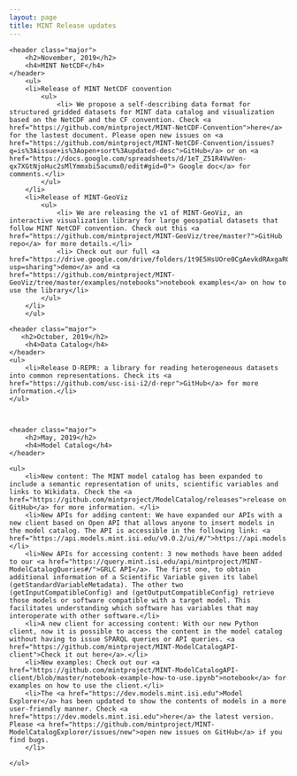 ```yaml
---
layout: page
title: MINT Release updates
---
```

<section id="overview">

    <header class="major">
        <h2>November, 2019</h2>
        <h4>MINT NetCDF</h4>
    </header>
        <ul>
        <li>Release of MINT NetCDF convention
        	<ul>
        		<li> We propose a self-describing data format for structured gridded datasets for MINT data catalog and visualization based on the NetCDF and the CF convention. Check <a href="https://github.com/mintproject/MINT-NetCDF-Convention">here</a> for the lastest document. Please open new issues on <a href="https://github.com/mintproject/MINT-NetCDF-Convention/issues?q=is%3Aissue+is%3Aopen+sort%3Aupdated-desc">GitHub</a> or on <a href="https://docs.google.com/spreadsheets/d/1eT_Z51R4VwVen-qx7XGtNjoHuc2sMlYmmxbi5acumx0/edit#gid=0"> Google doc</a> for comments.</li>
        	</ul>
        </li>
        <li>Release of MINT-GeoViz
        	<ul>
	        	<li> We are releasing the v1 of MINT-GeoViz, an interactive visualization library for large geospatial datasets that follow MINT NetCDF convention. Check out this <a href="https://github.com/mintproject/MINT-GeoViz/tree/master?">GitHub repo</a> for more details.</li>
	        	<li> Check out our full <a href="https://drive.google.com/drive/folders/1t9E5HsUOre0CgAevkdRAxgaRQghJ_i2v?usp=sharing">demo</a> and <a href="https://github.com/mintproject/MINT-GeoViz/tree/master/examples/notebooks">notebook examples</a> on how to use the library</li>        	
            </ul> 
        </li>    
        </ul>

    <header class="major">
	   <h2>October, 2019</h2>
        <h4>Data Catalog</h4>
    </header>
    <ul>
        <li>Release D-REPR: a library for reading heterogeneous datasets into common representations. Check its <a href="https://github.com/usc-isi-i2/d-repr">GitHub</a> for more information.</li>
    </ul>



    <header class="major">
	    <h2>May, 2019</h2>
        <h4>Model Catalog</h4>
	</header>
    
    <ul>
        <li>New content: The MINT model catalog has been expanded to include a semantic representation of units, scientific variables and links to Wikidata. Check the <a href="https://github.com/mintproject/ModelCatalog/releases">release on GitHub</a> for more information. </li>
        <li>New APIs for adding content: We have expanded our APIs with a new client based on Open API that allows anyone to insert models in the model catalog. The API is accessible in the following link: <a href="https://api.models.mint.isi.edu/v0.0.2/ui/#/">https://api.models.mint.isi.edu/v0.0.2/ui/#/</a></li>
        <li>New APIs for accessing content: 3 new methods have been added to our <a href="https://query.mint.isi.edu/api/mintproject/MINT-ModelCatalogQueries#/">GRLC API</a>. The first one, to obtain additional information of a Scientific Variable given its label (getStandardVariableMetadata). The other two (getInputCompatibleConfig) and (getOutputCompatibleConfig) retrieve those models or software compatible with a target model. This facilitates understanding which software has variables that may interoperate with other software.</li>
        <li>A new client for accessing content: With our new Python client, now it is possible to access the content in the model catalog without having to issue SPARQL queries or API queries. <a href="https://github.com/mintproject/MINT-ModelCatalogAPI-client">Check it out here</a>.</li>
        <li>New examples: Check out our <a href="https://github.com/mintproject/MINT-ModelCatalogAPI-client/blob/master/notebook-example-how-to-use.ipynb">notebook</a> for examples on how to use the client.</li>
        <li>The <a href="https://dev.models.mint.isi.edu">Model Explorer</a> has been updated to show the contents of models in a more user-friendly manner. Check <a href="https://dev.models.mint.isi.edu">here</a> the latest version. Please <a href="https://github.com/mintproject/MINT-ModelCatalogExplorer/issues/new">open new issues on GitHub</a> if you find bugs.
        </li>
        
    </ul>
    
</section>
